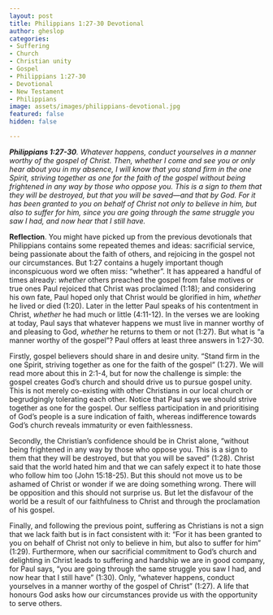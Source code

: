 ```yaml
---
layout: post
title: Philippians 1:27-30 Devotional
author: gheslop
categories:
- Suffering
- Church
- Christian unity
- Gospel
- Philippians 1:27-30
- Devotional
- New Testament
- Philippians
image: assets/images/philippians-devotional.jpg
featured: false
hidden: false

---
```

**_Philippians 1:27-30_**_. Whatever happens, conduct yourselves in a manner worthy of the gospel of Christ. Then, whether I come and see you or only hear about you in my absence, I will know that you stand firm in the one Spirit, striving together as one for the faith of the gospel without being frightened in any way by those who oppose you. This is a sign to them that they will be destroyed, but that you will be saved—and that by God. For it has been granted to you on behalf of Christ not only to believe in him, but also to suffer for him, since you are going through the same struggle you saw I had, and now hear that I still have._

**Reflection**. You might have picked up from the previous devotionals that Philippians contains some repeated themes and ideas: sacrificial service, being passionate about the faith of others, and rejoicing in the gospel not our circumstances. But 1:27 contains a hugely important though inconspicuous word we often miss: “whether”. It has appeared a handful of times already: _whether_ others preached the gospel from false motives or true ones Paul rejoiced that Christ was proclaimed (1:18); and considering his own fate, Paul hoped only that Christ would be glorified in him, _whether_ he lived or died (1:20). Later in the letter Paul speaks of his contentment in Christ, _whether_ he had much or little (4:11-12). In the verses we are looking at today, Paul says that whatever happens we must live in manner worthy of and pleasing to God, _whether_ he returns to them or not (1:27). But what is “a manner worthy of the gospel”? Paul offers at least three answers in 1:27-30.

Firstly, gospel believers should share in and desire unity. “Stand firm in the one Spirit, striving together as one for the faith of the gospel” (1:27). We will read more about this in 2:1-4, but for now the challenge is simple: the gospel creates God’s church and should drive us to pursue gospel unity. This is not merely co-existing with other Christians in our local church or begrudgingly tolerating each other. Notice that Paul says we should strive together as one for the gospel. Our selfless participation in and prioritising of God’s people is a sure indication of faith, whereas indifference towards God’s church reveals immaturity or even faithlessness.

Secondly, the Christian’s confidence should be in Christ alone, “without being frightened in any way by those who oppose you. This is a sign to them that they will be destroyed, but that you will be saved” (1:28). Christ said that the world hated him and that we can safely expect it to hate those who follow him too (John 15:18-25). But this should not move us to be ashamed of Christ or wonder if we are doing something wrong. There will be opposition and this should not surprise us. But let the disfavour of the world be a result of our faithfulness to Christ and through the proclamation of his gospel.

Finally, and following the previous point, suffering as Christians is not a sign that we lack faith but is in fact consistent with it: “For it has been granted to you on behalf of Christ not only to believe in him, but also to suffer for him” (1:29). Furthermore, when our sacrificial commitment to God’s church and delighting in Christ leads to suffering and hardship we are in good company, for Paul says, “you are going through the same struggle you saw I had, and now hear that I still have” (1:30). Only, “whatever happens, conduct yourselves in a manner worthy of the gospel of Christ” (1:27). A life that honours God asks how our circumstances provide us with the opportunity to serve others.